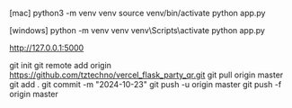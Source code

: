[mac]
python3 -m venv venv
source venv/bin/activate
python app.py

[windows]
python -m venv venv
venv\Scripts\activate
python app.py


http://127.0.0.1:5000


git init
git remote add origin https://github.com/tztechno/vercel_flask_party_qr.git
git pull origin master 
git add .
git commit -m "2024-10-23"
git push -u origin master
git push -f origin master


